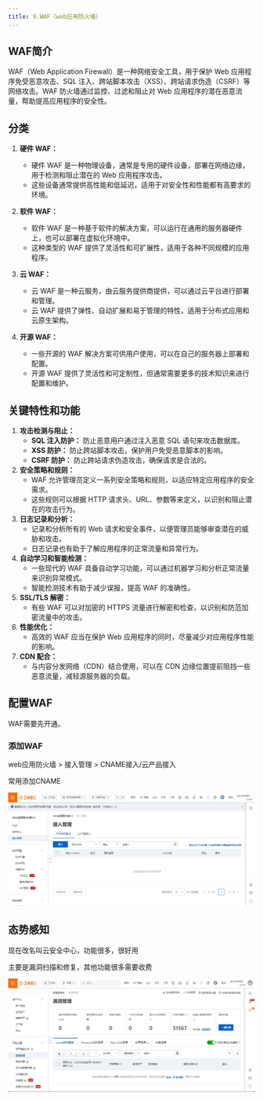 ```yaml
---
title: 9.WAF（web应用防火墙）
---
```

## WAF简介

WAF（Web Application Firewall）是一种网络安全工具，用于保护 Web 应用程序免受恶意攻击、SQL 注入、跨站脚本攻击（XSS）、跨站请求伪造（CSRF）等网络攻击。WAF 防火墙通过监控、过滤和阻止对 Web 应用程序的潜在恶意流量，帮助提高应用程序的安全性。

## 分类

1. **硬件 WAF：**

   * 硬件 WAF 是一种物理设备，通常是专用的硬件设备，部署在网络边缘，用于检测和阻止潜在的 Web 应用程序攻击。
   * 这些设备通常提供高性能和低延迟，适用于对安全性和性能都有高要求的环境。
2. **软件 WAF：**

   * 软件 WAF 是一种基于软件的解决方案，可以运行在通用的服务器硬件上，也可以部署在虚拟化环境中。
   * 这种类型的 WAF 提供了灵活性和可扩展性，适用于各种不同规模的应用程序。
3. **云 WAF：**

   * 云 WAF 是一种云服务，由云服务提供商提供，可以通过云平台进行部署和管理。
   * 云 WAF 提供了弹性、自动扩展和易于管理的特性，适用于分布式应用和云原生架构。
4. **开源 WAF：**

   * 一些开源的 WAF 解决方案可供用户使用，可以在自己的服务器上部署和配置。
   * 开源 WAF 提供了灵活性和可定制性，但通常需要更多的技术知识来进行配置和维护。

## 关键特性和功能

1. **攻击检测与阻止：**
   * **SQL 注入防护：** 防止恶意用户通过注入恶意 SQL 语句来攻击数据库。
   * **XSS 防护：** 防止跨站脚本攻击，保护用户免受恶意脚本的影响。
   * **CSRF 防护：** 防止跨站请求伪造攻击，确保请求是合法的。
2. **安全策略和规则：**
   * WAF 允许管理员定义一系列安全策略和规则，以适应特定应用程序的安全需求。
   * 这些规则可以根据 HTTP 请求头、URL、参数等来定义，以识别和阻止潜在的攻击行为。
3. **日志记录和分析：**
   * 记录和分析所有的 Web 请求和安全事件，以便管理员能够审查潜在的威胁和攻击。
   * 日志记录也有助于了解应用程序的正常流量和异常行为。
4. **自动学习和智能检测：**
   * 一些现代的 WAF 具备自动学习功能，可以通过机器学习和分析正常流量来识别异常模式。
   * 智能检测技术有助于减少误报，提高 WAF 的准确性。
5. **SSL/TLS 解密：**
   * 有些 WAF 可以对加密的 HTTPS 流量进行解密和检查，以识别和防范加密流量中的攻击。
6. **性能优化：**
   * 高效的 WAF 应当在保护 Web 应用程序的同时，尽量减少对应用程序性能的影响。
7. **CDN 配合：**
   * 与内容分发网络（CDN）结合使用，可以在 CDN 边缘位置提前阻挡一些恶意流量，减轻源服务器的负载。

## 配置WAF

WAF需要先开通。

### 添加WAF

web应用防火墙 > 接入管理 > CNAME接入/云产品接入

常用添加CNAME

![1706532626766](images/1706532626766.png)

## 态势感知

现在改名叫云安全中心，功能很多，很好用

主要是漏洞扫描和修复，其他功能很多需要收费

![1706532911108](images/1706532911108.png)
